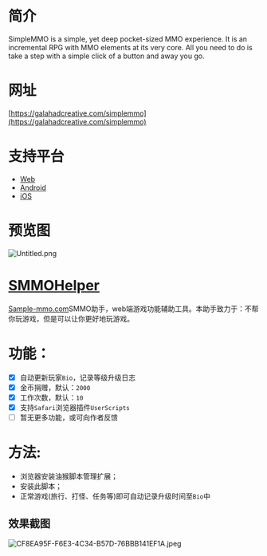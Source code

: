 
# 简介


SimpleMMO is a simple, yet deep pocket-sized MMO experience. It is an incremental RPG with MMO elements at its very core. All you need to do is take a step with a simple click of a button and away you go.


# 网址


[https://galahadcreative.com/simplemmo](https://galahadcreative.com/simplemmo)


# 支持平台

- [Web](https://web.simple-mmo.com/)
- [Android](https://play.google.com/store/apps/details?id=dawsn.simplemmo&hl=en_GB&gl=US)
- [iOS](https://apps.apple.com/us/app/simplemmo-the-text-mmorpg/id1606898406)

# 预览图


![Untitled.png](https://image.bmqy.net/upload/708fb8620121d503be4179eaad8d62e9.png)


# [SMMOHelper](https://github.com/bmqy/SMMOHelper)


[Sample-mmo.com](https://www.notion.so/bmqy/www.simple-mmo.com)SMMO助手，web端游戏功能辅助工具。本助手致力于：不帮你玩游戏，但是可以让你更好地玩游戏。


# 功能：

- [x] 自动更新玩家`Bio`，记录等级升级日志
- [x] 金币捐赠，默认：`2000`
- [x] 工作次数，默认：`10`
- [x] 支持`Safari`浏览器插件`UserScripts`
- [ ] 暂无更多功能，或可向作者反馈

# 方法:

- 浏览器安装油猴脚本管理扩展；
- 安装此脚本；
- 正常游戏(旅行、打怪、任务等)即可自动记录升级时间至`Bio`中

## 效果截图


![CF8EA95F-F6E3-4C34-B57D-76BBB141EF1A.jpeg](https://image.bmqy.net/upload/ded3d21217775607fcb9df31cca6ee3c.jpeg)

